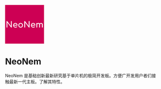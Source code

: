 <picture>
  <source media="(prefers-color-scheme: dark)" srcset="NeoNem-logo.svg">
  <img src="NeoNem-logo.svg" alt="NeoNem-Logo" height="128">
</picture>

# NeoNem

NeoNem 是基础创新最新研究基于单片机的极简开发板。方便广开发用户者们接触最新一代主板。了解其特性。

